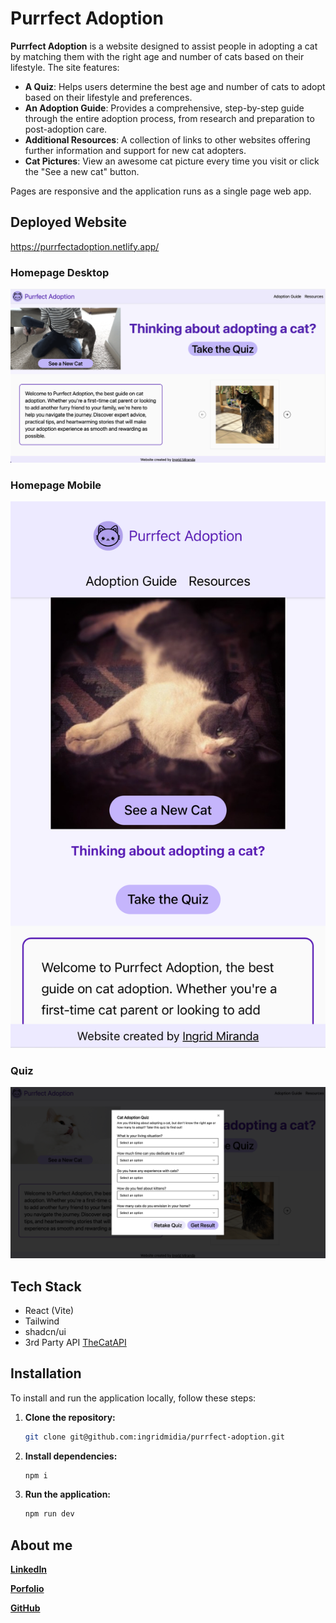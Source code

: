 # Purrfect Adoption

**Purrfect Adoption** is a website designed to assist people in adopting a cat by matching them with the right age and number of cats based on their lifestyle. The site features:

- **A Quiz**: Helps users determine the best age and number of cats to adopt based on their lifestyle and preferences.
- **An Adoption Guide**: Provides a comprehensive, step-by-step guide through the entire adoption process, from research and preparation to post-adoption care.
- **Additional Resources**: A collection of links to other websites offering further information and support for new cat adopters.
- **Cat Pictures**: View an awesome cat picture every time you visit or click the "See a new cat" button.

Pages are responsive and the application runs as a single page web app.

## Deployed Website

https://purrfectadoption.netlify.app/

### Homepage Desktop

![Homepage](./src/assets/desktop.png)

### Homepage Mobile

![Homepage](./src/assets/mobile.jpeg)

### Quiz

![Quiz](./src/assets/quiz.png)

## Tech Stack

- React (Vite)
- Tailwind
- shadcn/ui
- 3rd Party API [TheCatAPI](https://developers.thecatapi.com/view-account/ylX4blBYT9FaoVd6OhvR?report=bOoHBz-8t)

## Installation

To install and run the application locally, follow these steps:

1. **Clone the repository:**

   ```bash
   git clone git@github.com:ingridmidia/purrfect-adoption.git
   ```

1. **Install dependencies:**

   ```bash
   npm i
   ```

1. **Run the application:**

   ```bash
   npm run dev
   ```

## About me

[**LinkedIn**](https://www.linkedin.com/in/ingrid-miranda-979b72b2/)

[**Porfolio**](https://ingridmiranda.netlify.app/)

[**GitHub**](https://github.com/ingridmidia)
